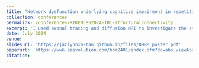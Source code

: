 ```yaml
---
title: "Network dysfunction underlying cognitive impairment in repetitive mild traumatic brain injury (TBI)"
collection: conferences
permalink: /conferences/RIKENCBS2024-TBI-structuralconnectivity
excerpt: 'I used axonal tracing and diffusion MRI to investigate the structural connectivity underlying cognitive impairment after TBI in a cortical controlled impact mouse model.'
date: July 2024
venue: 
slidesurl: 'https://jazlynnxm-tan.github.io/files/OHBM_poster.pdf'
paperurl: 'https://ww6.aievolution.com/hbm2401/index.cfm?do=abs.viewAbstract&style=1&abstractID=2100'
citation:
---
```


